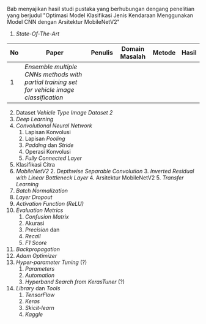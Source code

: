 Bab menyajikan hasil studi pustaka yang berhubungan dengang penelitian yang berjudul "Optimasi Model Klasifikasi Jenis Kendaraan Menggunakan Model CNN dengan Arsitektur MobileNetV2"
1. *State-Of-The-Art*

| No  | Paper                                                                                       | Penulis | Domain Masalah | Metode | Hasil |
| --- | ------------------------------------------------------------------------------------------- | ------- | -------------- | ------ | ----- |
| 1   | *Ensemble multiple CNNs methods with partial training set for vehicle image classification* |         |                |        |       |

2. Dataset *Vehicle Type Image Dataset 2*
3. *Deep Learning*
4. *Convolutional Neural Network*
	1. Lapisan Konvolusi
	2. Lapisan *Pooling*
	3. *Padding* dan *Stride*
	4. Operasi Konvolusi
	5. *Fully Connected Layer*
5. Klasifikasi Citra
6. *MobileNetV2*
	2. *Depthwise Separable Convolution*
	3. *Inverted Residual with Linear Bottleneck Layer*
	4. Arsitektur MobileNetV2
	5. *Transfer Learning*
7. *Batch Normalization* 
8. *Layer Dropout*
9. *Activation Function (ReLU)*
10. *Evaluation Metrics*
	1. *Confusion Matrix*
	2. Akurasi
	3. *Precision* dan
	4. *Recall*
	5. *F1 Score*
11. *Backpropagation*
12. *Adam Optimizer*
13. *Hyper-parameter Tuning* (?)
	1. *Parameters*
	2. *Automation*
	3. *Hyperband Search from KerasTuner* (?)
14. *Library* dan *Tools*
	1. *TensorFlow*
	2. *Keras*
	3. *Skicit-learn*
	4. *Kaggle*